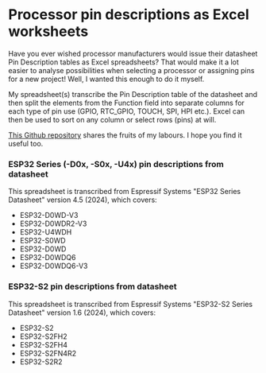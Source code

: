 # Processor pin descriptions as Excel worksheets

Have you ever wished processor manufacturers would issue their datasheet Pin Description tables as Excel spreadsheets? That would make it a lot easier to analyse possibilities when selecting a processor or assigning pins for a new project! 
Well, I wanted this enough to do it myself. 

My spreadsheet(s) transcribe the Pin Description table of the datasheet and then split the elements from the Function field into separate columns for each type of pin use (GPIO, RTC_GPIO, TOUCH, SPI, HPI etc.). Excel can then be used to sort on any column or select rows (pins) at will. 

[This Github repository](https://github.com/AndySymons/Processor-datasheet-pin-descriptions-as-Excel-spreadsheets/tree/main) shares the fruits of my labours. I hope you find it useful too. 

### ESP32 Series (-D0x, -S0x, -U4x) pin descriptions from datasheet
This spreadsheet is transcribed from Espressif Systems "ESP32 Series Datasheet" version 4.5 (2024), which covers:  
- ESP32-D0WD-V3
- ESP32-D0WDR2-V3
- ESP32-U4WDH
- ESP32-S0WD
- ESP32-D0WD
- ESP32-D0WDQ6
- ESP32-D0WDQ6-V3  

### ESP32-S2 pin descriptions from datasheet
This spreadsheet is transcribed from Espressif Systems "ESP32-S2 Series Datasheet" version 1.6 (2024), which covers:
- ESP32-S2
- ESP32-S2FH2
- ESP32-S2FH4
- ESP32-S2FN4R2
- ESP32-S2R2

